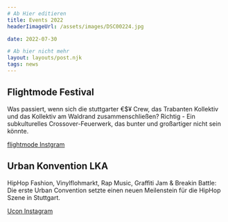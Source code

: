 ```yaml
---
# Ab Hier editieren
title: Events 2022
headerIimageUrl: /assets/images/DSC00224.jpg

date: 2022-07-30

# Ab hier nicht mehr
layout: layouts/post.njk
tags: news
---
```


## Flightmode Festival

Was passiert, wenn sich die stuttgarter €$¥ Crew, das Trabanten Kollektiv und das Kollektiv am Waldrand zusammenschließen?
Richtig - Ein subkulturelles Crossover-Feuerwerk, das bunter und großartiger nicht sein könnte.


[flightmode Instgram](https://www.instagram.com/flightmode__festival)
 
 ## Urban Konvention LKA

HipHop Fashion, Vinylflohmarkt, Rap Music, Graffiti Jam & Breakin Battle:
Die erste Urban Convention setzte einen neuen Meilenstein für die HipHop Szene in Stuttgart. 


[Ucon Instagram](https://www.instagram.com/0711ucon/)